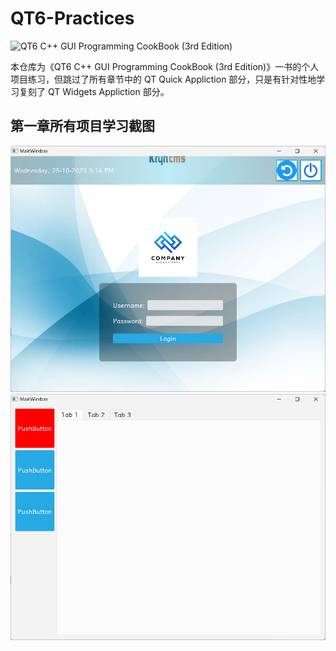 # QT6-Practices

![QT6 C++ GUI Programming CookBook (3rd Edition)](https://img1.doubanio.com/view/subject/l/public/s34935619.jpg)

本仓库为《QT6 C++ GUI Programming CookBook (3rd Edition)》一书的个人项目练习，但跳过了所有章节中的 QT Quick Appliction 部分，只是有针对性地学习复刻了 QT Widgets Appliction 部分。

## 第一章所有项目学习截图

![LoginScreen 项目截图](images\loginScreen.png)
![SubControls 项目截图](images\subControls.png)